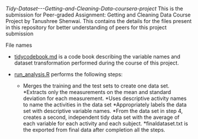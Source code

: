 *Tidy-Dataset---Getting-and-Cleaning-Data-coursera-project*
This is the submission for Peer-graded Assignment: Getting and Cleaning Data Course Project by Tanushree Shenwai. This contains the details for the files present in this repository for better understanding of peers for this project submission

File names 
  - [tidycodebook.md](https://github.com/Tshree24/Tidy-Dataset---Getting-and-Cleaning-Data-coursera-project/blob/master/tidycodebook.md) is a code book describing the variable names and dataset transformation performed during the course of this project.

  - [run_analysis.R](https://github.com/Tshree24/Tidy-Dataset---Getting-and-Cleaning-Data-coursera-project/blob/master/run_analysis.R) performs the following steps:

    * Merges the training and the test sets to create one data set.
    *Extracts only the measurements on the mean and standard deviation for each measurement.
    *Uses descriptive activity names to name the activities in the data set
    *Appropriately labels the data set with descriptive variable names.
    *From the data set in step 4, creates a second, independent tidy data set with the average of each variable for each activity and each subject.
    *finaldataset.txt is the exported from final data after completion all the steps.